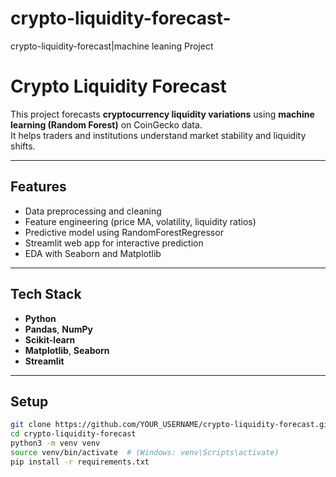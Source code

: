 # crypto-liquidity-forecast-
crypto-liquidity-forecast|machine leaning Project
#  Crypto Liquidity Forecast

This project forecasts **cryptocurrency liquidity variations** using **machine learning (Random Forest)** on CoinGecko data.  
It helps traders and institutions understand market stability and liquidity shifts.

---

##  Features
- Data preprocessing and cleaning  
- Feature engineering (price MA, volatility, liquidity ratios)  
- Predictive model using RandomForestRegressor  
- Streamlit web app for interactive prediction  
- EDA with Seaborn and Matplotlib  

---

##  Tech Stack
- **Python**
- **Pandas**, **NumPy**
- **Scikit-learn**
- **Matplotlib**, **Seaborn**
- **Streamlit**

---

##  Setup

```bash
git clone https://github.com/YOUR_USERNAME/crypto-liquidity-forecast.git
cd crypto-liquidity-forecast
python3 -m venv venv
source venv/bin/activate  # (Windows: venv\Scripts\activate)
pip install -r requirements.txt
